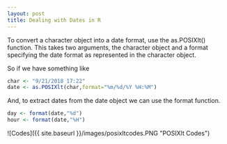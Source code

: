 ```yaml
---
layout: post
title: Dealing with Dates in R
---
```


To convert a character object into a date format, use the as.POSIXlt() function.
This takes two arguments, the character object and a format specifying the date format as represented in the character object.

So if we have something like 
```R
char <- "9/21/2018 17:22"
date <- as.POSIXlt(char,format="%m/%d/%Y %H:%M")
```

And, to extract dates from the date object we can use the format function.
```R
day <- format(date,"%d")
hour <- format(date,"%H")
```

![Codes]({{ site.baseurl }}/images/posixltcodes.PNG "POSIXlt Codes")
 
